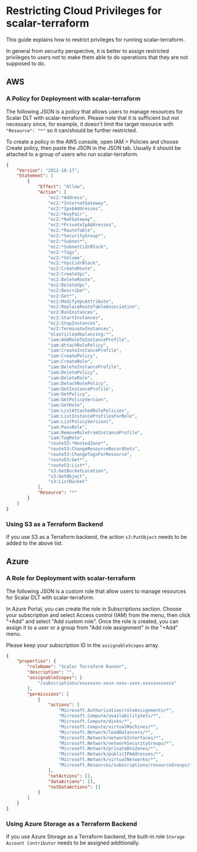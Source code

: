 # Restricting Cloud Privileges for scalar-terraform

This guide explains how to restrict privileges for running scalar-terraform.

In general from security perspective, it is better to assign restricted privileges to users not to make them able to do operations that they are not supposed to do.

## AWS

### A Policy for Deployment with scalar-terraform

The following JSON is a policy that allows users to manage resources for Scalar DLT with scalar-terraform. Please note that it is sufficient but not necessary since, for example, it doesn't limit the target resource with `"Resource": "*"` so it can/should be further restricted.

To create a policy in the AWS console, open IAM > Policies and choose Create policy, then paste the JSON in the JSON tab. Usually it should be attached to a group of users who run scalar-terraform.

```json
{
    "Version": "2012-10-17",
    "Statement": [
        {
            "Effect": "Allow",
            "Action": [
                "ec2:*Address",
                "ec2:*InternetGateway",
                "ec2:*Ipv6Addresses",
                "ec2:*KeyPair",
                "ec2:*NatGateway",
                "ec2:*PrivateIpAddresses",
                "ec2:*RouteTable",
                "ec2:*SecurityGroup*",
                "ec2:*Subnet*",
                "ec2:*SubnetCidrBlock",
                "ec2:*Tags",
                "ec2:*Volume",
                "ec2:*VpcCidrBlock",
                "ec2:CreateRoute",
                "ec2:CreateVpc",
                "ec2:DeleteRoute",
                "ec2:DeleteVpc",
                "ec2:Describe*",
                "ec2:Get*",
                "ec2:ModifyVpcAttribute",
                "ec2:ReplaceRouteTableAssociation",
                "ec2:RunInstances",
                "ec2:StartInstances",
                "ec2:StopInstances",
                "ec2:TerminateInstances",
                "elasticloadbalancing:*",
                "iam:AddRoleToInstanceProfile",
                "iam:AttachRolePolicy",
                "iam:CreateInstanceProfile",
                "iam:CreatePolicy",
                "iam:CreateRole",
                "iam:DeleteInstanceProfile",
                "iam:DeletePolicy",
                "iam:DeleteRole",
                "iam:DetachRolePolicy",
                "iam:GetInstanceProfile",
                "iam:GetPolicy",
                "iam:GetPolicyVersion",
                "iam:GetRole",
                "iam:ListAttachedRolePolicies",
                "iam:ListInstanceProfilesForRole",
                "iam:ListPolicyVersions",
                "iam:PassRole",
                "iam:RemoveRoleFromInstanceProfile",
                "iam:TagRole",
                "route53:*HostedZone*",
                "route53:ChangeResourceRecordSets",
                "route53:ChangeTagsForResource",
                "route53:Get*",
                "route53:List*",
                "s3:GetBucketLocation",
                "s3:GetObject",
                "s3:ListBucket"
            ],
            "Resource": "*"
        }
    ]
}
```

### Using S3 as a Terraform Backend

If you use S3 as a Terraform backend, the action `s3:PutObject` needs to be added to the above list.

## Azure

### A Role for Deployment with scalar-terraform

The following JSON is a custom role that allow users to manage resources for Scalar DLT with scalar-terraform.

In Azure Portal, you can create the role in Subscriptions section. Choose your subscription and select Access control (IAM) from the menu, then click "+Add" and select "Add custom role". Once the role is created, you can assign it to a user or a group from "Add role assignment" in the "+Add" menu.

Please keep your subscription ID in the `assignableScopes` array.

```json
{
    "properties": {
        "roleName": "Scalar Terraform Runner",
        "description": "",
        "assignableScopes": [
            "/subscriptions/xxxxxxxx-xxxx-xxxx-xxxx-xxxxxxxxxxxx"
        ],
        "permissions": [
            {
                "actions": [
                    "Microsoft.Authorization/roleAssignments/*",
                    "Microsoft.Compute/availabilitySets/*",
                    "Microsoft.Compute/disks/*",
                    "Microsoft.Compute/virtualMachines/*",
                    "Microsoft.Network/loadBalancers/*",
                    "Microsoft.Network/networkInterfaces/*",
                    "Microsoft.Network/networkSecurityGroups/*",
                    "Microsoft.Network/privateDnsZones/*",
                    "Microsoft.Network/publicIPAddresses/*",
                    "Microsoft.Network/virtualNetworks/*",
                    "Microsoft.Resources/subscriptions/resourceGroups/*"
                ],
                "notActions": [],
                "dataActions": [],
                "notDataActions": []
            }
        ]
    }
}
```

### Using Azure Storage as a Terraform Backend

If you use Azure Storage as a Terraform backend, the built-in role `Storage Account Contributor` needs to be assigned additionally.

